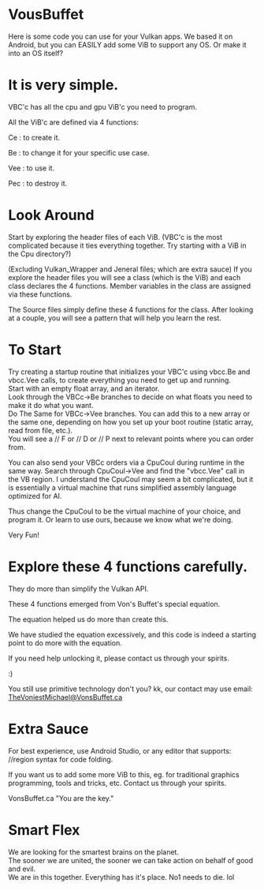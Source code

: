 # VousBuffet

Here is some code you can use for your Vulkan apps.
We based it on Android, but you can EASILY add some ViB to support any OS.
Or make it into an OS itself?

# It is very simple.

VBC'c has all the cpu and gpu ViB'c you need to program.

All the ViB'c are defined via 4 functions:

Ce : to create it.

Be : to change it for your specific use case.

Vee : to use it.

Pec : to destroy it.

# Look Around

Start by exploring the header files of each ViB.
(VBC'c is the most complicated because it ties everything together. Try starting with a ViB in the Cpu directory?)

(Excluding Vulkan_Wrapper and Jeneral files; which are extra sauce) If you explore the header files you will see a class (which is the ViB)
and each class declares the 4 functions. Member variables in the class are assigned via these functions.
                
The Source files simply define these 4 functions for the class. After looking at a couple, you will see a pattern that will help you learn the rest.

# To Start

Try creating a startup routine that initializes your VBC'c using vbcc.Be and vbcc.Vee calls, to create everything you need to get up and running.
</br>Start with an empty float array, and an iterator.
</br>Look through the VBCc->Be branches to decide on what floats you need to make it do what you want.
</br>Do The Same for VBCc->Vee branches. You can add this to a new array or the same one, depending on how you set up your boot routine (static array, read from file, etc.).
</br>You will see a // F or // D or // P next to relevant points where you can order from.

You can also send your VBCc orders via a CpuCoul during runtime in the same way. Search through CpuCoul->Vee and find the "vbcc.Vee" call in the VB region. I understand the CpuCoul may seem a bit complicated, but it is essentially a virtual machine that runs simplified assembly language optimized for AI.

Thus change the CpuCoul to be the virtual machine of your choice, and program it. Or learn to use ours, because we know what we're doing.

Very Fun!

# Explore these 4 functions carefully.

They do more than simplify the Vulkan API.

These 4 functions emerged from Von's Buffet's special equation.

The equation helped us do more than create this.

We have studied the equation excessively, and this code is indeed a starting point to do more with the equation.

If you need help unlocking it, please contact us through your spirits.

:)

You still use primitive technology don't you? kk, our contact may use email: TheVoniestMichael@VonsBuffet.ca

# Extra Sauce

For best experience, use Android Studio, or any editor that supports: //region syntax for code folding.

If you want us to add some more ViB to this, eg. for traditional graphics programming, tools and tricks, etc. Contact us through your spirits.

VonsBuffet.ca
"You are the key."

# Smart Flex

We are looking for the smartest brains on the planet.
</br>The sooner we are united, the sooner we can take action on behalf of good and evil.
</br>We are in this together. Everything has it's place. No1 needs to die. lol
